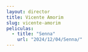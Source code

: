 ```yaml
---
layout: director
title: Vicente Amorim
slug: vicente-amorim
peliculas:
  - title: "Senna"
    url: "2024/12/04/Senna/"
---
```

